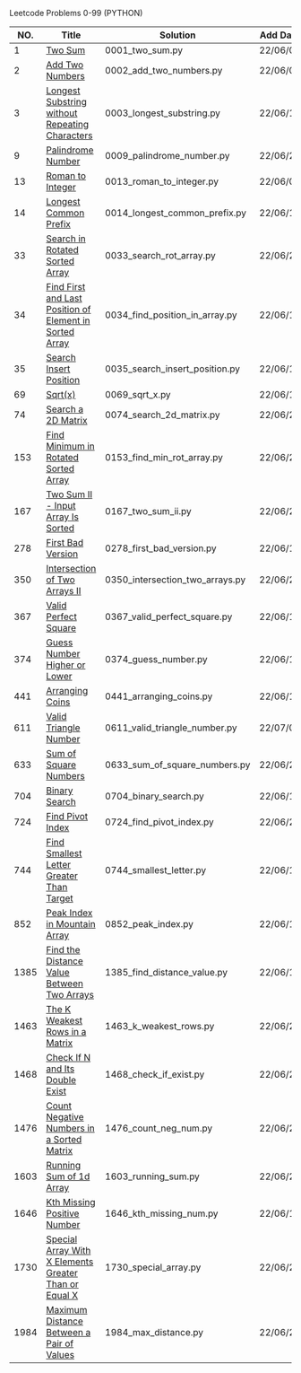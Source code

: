 Leetcode Problems 0-99 (PYTHON)

|NO.|Title|Solution|Add Date|Difficulty|
|---|-----|--------|--------|----------|
|1|[Two Sum][1]|0001_two_sum.py|22/06/06|Easy|
|2|[Add Two Numbers][2]|0002_add_two_numbers.py|22/06/06|Easy|
|3|[Longest Substring without Repeating Characters][3]|0003_longest_substring.py|22/06/14|Easy|
|9|[Palindrome Number][9]|0009_palindrome_number.py|22/06/21|Easy|
|13|[Roman to Integer][13]|0013_roman_to_integer.py|22/06/06|Easy|
|14|[Longest Common Prefix][14]|0014_longest_common_prefix.py|22/06/17|Easy|
|33|[Search in Rotated Sorted Array][33]|0033_search_rot_array.py|22/06/23|Medium|
|34|[Find First and Last Position of Element in Sorted Array][34]|0034_find_position_in_array.py|22/06/17|Medium|
|35|[Search Insert Position][35]|0035_search_insert_position.py|22/06/14|Easy|
|69|[Sqrt(x)][69]|0069_sqrt_x.py|22/06/15|Easy|
|74|[Search a 2D Matrix][74]|0074_search_2d_matrix.py|22/06/21|Medium|
|153|[Find Minimum in Rotated Sorted Array][153]|0153_find_min_rot_array.py|22/06/24|Medium|
|167|[Two Sum II - Input Array Is Sorted][167]|0167_two_sum_ii.py|22/06/20|Medium|
|278|[First Bad Version][278]|0278_first_bad_version.py|22/06/17|Easy|
|350|[Intersection of Two Arrays II][350]|0350_intersection_two_arrays.py|22/06/22|Easy|
|367|[Valid Perfect Square][367]|0367_valid_perfect_square.py|22/06/15|Easy|
|374|[Guess Number Higher or Lower][374]|0374_guess_number.py|22/06/13|Easy|
|441|[Arranging Coins][441]|0441_arranging_coins.py|22/06/19|Easy|
|611|[Valid Triangle Number][611]|0611_valid_triangle_number.py|22/07/01|Medium|
|633|[Sum of Square Numbers][633]|0633_sum_of_square_numbers.py|22/06/22|Medium|
|704|[Binary Search][704]|0704_binary_search.py|22/06/13|Easy|
|724|[Find Pivot Index][724]|0724_find_pivot_index.py|22/06/24|Easy|
|744|[Find Smallest Letter Greater Than Target][744]|0744_smallest_letter.py|22/06/16|Easy|
|852|[Peak Index in Mountain Array][852]|0852_peak_index.py|22/06/14|Easy|
|1385|[Find the Distance Value Between Two Arrays][1385]|1385_find_distance_value.py|22/06/15|Easy|
|1463|[The K Weakest Rows in a Matrix][1463]|1463_k_weakest_rows.py|22/06/21|Easy|
|1468|[Check If N and Its Double Exist][1468]|1468_check_if_exist.py|22/06/21|Easy|
|1476|[Count Negative Numbers in a Sorted Matrix][1476]|1476_count_neg_num.py|22/06/21|Easy|
|1603|[Running Sum of 1d Array][1603]|1603_running_sum.py|22/06/24|Easy|
|1646|[Kth Missing Positive Number][1646]|1646_kth_missing_num.py|22/06/19|Easy|
|1730|[Special Array With X Elements Greater Than or Equal X][1730]|1730_special_array.py|22/06/20|Easy|
|1984|[Maximum Distance Between a Pair of Values][1984]|1984_max_distance.py|22/06/23|Medium|

[1]:https://oj.leetcode.com/problems/two-sum/
[2]:https://oj.leetcode.com/problems/add-two-numbers/
[3]:https://oj.leetcode.com/problems/longest-substring-without-repeating-characters/
[9]:https://oj.leetcode.com/problems/palindrome-number/
[13]:https://oj.leetcode.com/problems/roman-to-integer/
[14]:https://oj.leetcode.com/problems/longest-common-prefix/
[33]:https://oj.leetcode.com/problems/search-in-rotated-sorted-array/
[34]:https://oj.leetcode.com/problems/find-first-and-last-position-of-element-in-sorted-array/
[35]:https://oj.leetcode.com/problems/search-insert-position/
[69]:https://oj.leetcode.com/problems/sqrtx/
[74]:https://oj.leetcode.com/problems/search-a-2d-matrix/
[153]:https://oj.leetcode.com/problems/find-minimum-in-rotated-sorted-array/
[167]:https://oj.leetcode.com/problems/two-sum-ii-input-array-is-sorted/
[278]:https://oj.leetcode.com/problems/first-bad-version/
[350]:https://oj.leetcode.com/problems/intersection-of-two-arrays-ii/
[367]:https://oj.leetcode.com/problems/valid-perfect-square/
[374]:https://oj.leetcode.com/problems/guess-number-higher-or-lower/
[441]:https://oj.leetcode.com/problems/arranging-coins/
[611]:https://oj.leetcode.com/problems/valid-triangle-number/
[633]:https://oj.leetcode.com/problems/sum-of-square-numbers/
[704]:https://oj.leetcode.com/problems/binary-search/
[724]:https://oj.leetcode.com/problems/find-pivot-index/
[744]:https://oj.leetcode.com/problems/find-smallest-letter-greater-than-target/
[852]:https://oj.leetcode.com/problems/peak-index-in-a-mountain-array/
[1385]:https://oj.leetcode.com/problems/find-the-distance-value-between-two-arrays/
[1463]:https://oj.leetcode.com/problems/the-k-weakest-rows-in-a-matrix/
[1468]:https://oj.leetcode.com/problems/check-if-n-and-its-double-exist/
[1476]:https://oj.leetcode.com/problems/count-negative-numbers-in-a-sorted-matrix/
[1603]:https://oj.leetcode.com/problems/running-sum-of-1d-array/
[1646]:https://oj.leetcode.com/problems/kth-missing-positive-number/
[1730]:https://oj.leetcode.com/problems/special-array-with-x-elements-greater-than-or-equal-x/
[1984]:https://oj.leetcode.com/problems/maximum-distance-between-a-pair-of-values/
